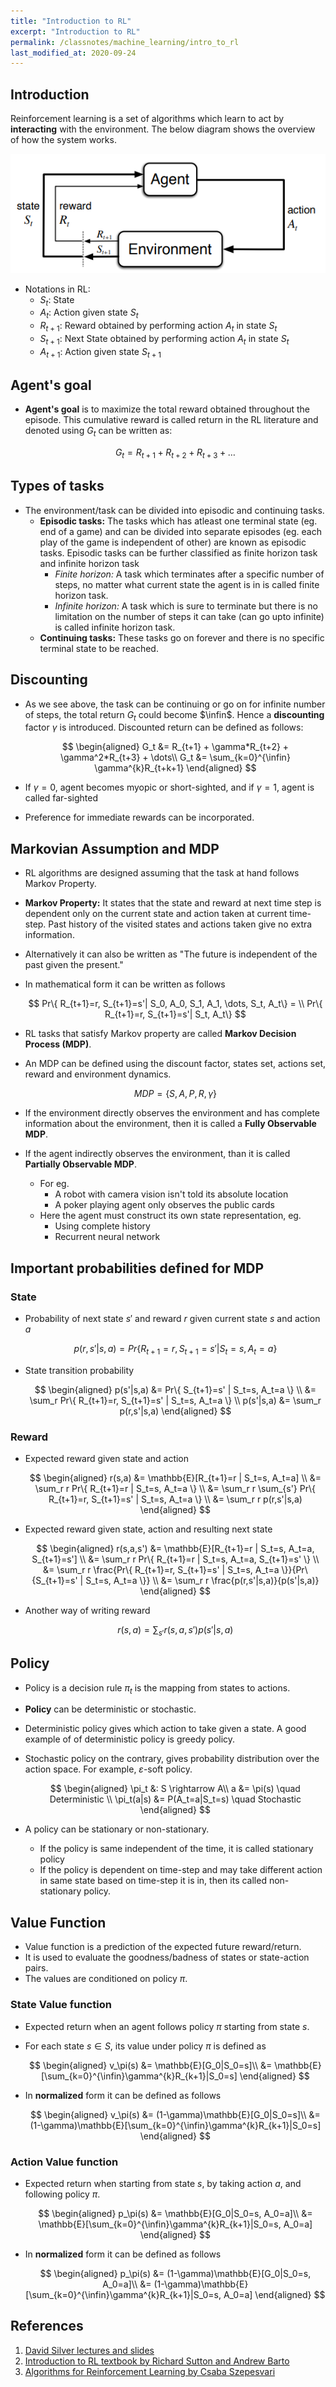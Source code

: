 ```yaml
---
title: "Introduction to RL"
excerpt: "Introduction to RL"
permalink: /classnotes/machine_learning/intro_to_rl
last_modified_at: 2020-09-24
---
```


## Introduction

Reinforcement learning is a set of algorithms which learn to act by **interacting** with the environment. The below diagram shows the overview of how the system works.

![RL World](/_classnotes/images/01_tml/01.png)

- Notations in RL:
  - $S_t$: State
  - $A_t$: Action given state $S_t$
  - $R_{t+1}$: Reward obtained by performing action $A_t$ in state $S_t$
  - $S_{t+1}$: Next State obtained by performing action $A_t$ in state $S_t$
  - $A_{t+1}$: Action given state $S_{t+1}$

## Agent's goal
- **Agent's goal** is to maximize the total reward obtained throughout the episode. This cumulative reward is called return in the RL literature and denoted using $G_t$ can be written as:

  $$
  G_t = R_{t+1} + R_{t+2} + R_{t+3} + \dots
  $$

## Types of tasks
- The environment/task can be divided into episodic and continuing tasks.
  - **Episodic tasks:** The tasks which has atleast one terminal state (eg. end of a game) and can be divided into separate episodes (eg. each play of the game is independent of other) are known as episodic tasks. Episodic tasks can be further classified as finite horizon task and infinite horizon task
    - *Finite horizon:* A task which terminates after a specific number of steps, no matter what current state the agent is in is called finite horizon task.
    - *Infinite horizon:* A task which is sure to terminate but there is no limitation on the number of steps it can take (can go upto infinite) is called infinite horizon task.
  - **Continuing tasks:** These tasks go on forever and there is no specific terminal state to be reached.

## Discounting
- As we see above, the task can be continuing or go on for infinite number of steps, the total return $G_t$ could become $\infin$. Hence a **discounting** factor $\gamma$ is introduced. Discounted return can be defined as follows:

  $$
  \begin{aligned}
  G_t &= R_{t+1} + \gamma*R_{t+2} + \gamma^2*R_{t+3} + \dots\\
  G_t &= \sum_{k=0}^{\infin} \gamma^{k}R_{t+k+1}
  \end{aligned}
  $$

- If $\gamma=0$, agent becomes myopic or short-sighted, and if $\gamma=1$, agent is called far-sighted
- Preference for immediate rewards can be incorporated.

## Markovian Assumption and MDP
- RL algorithms are designed assuming that the task at hand follows Markov Property.
- **Markov Property:** It states that the state and reward at next time step is dependent only on the current state and action taken at current time-step. Past history of the visited states and actions taken give no extra information.
- Alternatively it can also be written as "The future is independent of the past given the present."
- In mathematical form it can be written as follows
  
  $$
  Pr\{ R_{t+1}=r, S_{t+1}=s'| S_0, A_0, S_1, A_1, \dots, S_t, A_t\} = \\
  Pr\{ R_{t+1}=r, S_{t+1}=s'| S_t, A_t\}
  $$
- RL tasks that satisfy Markov property are called **Markov Decision Process (MDP)**.
- An MDP can be defined using the discount factor, states set, actions set, reward and environment dynamics.
  
  $$
  MDP = \{ S, A, P, R, \gamma \}
  $$

- If the environment directly observes the environment and has complete information about the environment, then it is called a **Fully Observable MDP**.
- If the agent indirectly observes the environment, than it is called **Partially Observable MDP**.
  - For eg. 
    - A robot with camera vision isn't told its absolute location
    - A poker playing agent only observes the public cards
  - Here the agent must construct its own state representation, eg.
    - Using complete history
    - Recurrent neural network

## Important probabilities defined for MDP
### State
- Probability of next state $s'$ and reward $r$ given current state $s$ and action $a$

  $$
  p(r,s'|s,a) = Pr\{ R_{t+1}=r, S_{t+1}=s' | S_t=s, A_t=a \}
  $$

- State transition probability
  
  $$
  \begin{aligned}
  p(s'|s,a) &= Pr\{ S_{t+1}=s' | S_t=s, A_t=a \} \\
            &= \sum_r Pr\{ R_{t+1}=r, S_{t+1}=s' | S_t=s, A_t=a \} \\
  p(s'|s,a) &= \sum_r p(r,s'|s,a)
  \end{aligned}
  $$

### Reward
- Expected reward given state and action

  $$
  \begin{aligned}
    r(s,a) &= \mathbb{E}[R_{t+1}=r | S_t=s, A_t=a] \\
           &= \sum_r r Pr\{ R_{t+1}=r | S_t=s, A_t=a \} \\
           &= \sum_r r \sum_{s'} Pr\{ R_{t+1}=r, S_{t+1}=s' | S_t=s, A_t=a \} \\
           &= \sum_r r p(r,s'|s,a)
  \end{aligned}
  $$

- Expected reward given state, action and resulting next state
  
  $$
  \begin{aligned}
    r(s,a,s') &= \mathbb{E}[R_{t+1}=r | S_t=s, A_t=a, S_{t+1}=s'] \\
           &= \sum_r r Pr\{ R_{t+1}=r | S_t=s, A_t=a, S_{t+1}=s' \} \\
           &= \sum_r r \frac{Pr\{ R_{t+1}=r, S_{t+1}=s' | S_t=s, A_t=a \}}{Pr\{S_{t+1}=s' | S_t=s, A_t=a \}} \\
           &= \sum_r r \frac{p(r,s'|s,a)}{p(s'|s,a)}
  \end{aligned}
  $$

- Another way of writing reward

  $$
  r(s,a) = \sum_{s'} r(s,a,s')p(s'|s,a)
  $$

## Policy
- Policy is a decision rule $\pi_t$ is the mapping from states to actions.
- **Policy** can be deterministic or stochastic.
- Deterministic policy gives which action to take given a state. A good example of of deterministic policy is greedy policy.
- Stochastic policy on the contrary, gives probability distribution over the action space. For example, $\varepsilon$-soft policy.
  
  $$
  \begin{aligned}
  \pi_t &: S \rightarrow A\\
  a &= \pi(s) \quad Deterministic \\
  \pi_t(a|s) &= P(A_t=a|S_t=s) \quad Stochastic
  \end{aligned}
  $$
- A policy can be stationary or non-stationary.
  - If the policy is same independent of the time, it is called stationary policy
  - If the policy is dependent on time-step and may take different action in same state based on time-step it is in, then its called non-stationary policy.

## Value Function

- Value function is a prediction of the expected future reward/return.
- It is used to evaluate the goodness/badness of states or state-action pairs.
- The values are conditioned on policy $\pi$.

### State Value function
- Expected return when an agent follows policy $\pi$ starting from state $s$.
- For each state $s \in S$, its value under policy $\pi$ is defined as 
  
  $$
  \begin{aligned}
    v_\pi(s) &= \mathbb{E}[G_0|S_0=s]\\
             &= \mathbb{E}[\sum_{k=0}^{\infin}\gamma^{k}R_{k+1}|S_0=s]
  \end{aligned}
  $$
- In **normalized** form it can be defined as follows
  
  $$
  \begin{aligned}
    v_\pi(s) &= (1-\gamma)\mathbb{E}[G_0|S_0=s]\\
             &= (1-\gamma)\mathbb{E}[\sum_{k=0}^{\infin}\gamma^{k}R_{k+1}|S_0=s]
  \end{aligned}
  $$

### Action Value function
- Expected return when starting from state $s$, by taking action $a$, and following policy $\pi$.

  $$
  \begin{aligned}
    p_\pi(s) &= \mathbb{E}[G_0|S_0=s, A_0=a]\\
             &= \mathbb{E}[\sum_{k=0}^{\infin}\gamma^{k}R_{k+1}|S_0=s, A_0=a]
  \end{aligned}
  $$
- In **normalized** form it can be defined as follows

  $$
  \begin{aligned}
    p_\pi(s) &= (1-\gamma)\mathbb{E}[G_0|S_0=s, A_0=a]\\
             &= (1-\gamma)\mathbb{E}[\sum_{k=0}^{\infin}\gamma^{k}R_{k+1}|S_0=s, A_0=a]
  \end{aligned}
  $$




## References
1. [David Silver lectures and slides](https://www.youtube.com/playlist?list=PLqYmG7hTraZBiG_XpjnPrSNw-1XQaM_gB)
2. [Introduction to RL textbook by Richard Sutton and Andrew Barto](http://www.incompleteideas.net/book/the-book-2nd.html)
3. [Algorithms for Reinforcement Learning by Csaba Szepesvari](https://sites.ualberta.ca/~szepesva/rlbook.html)




